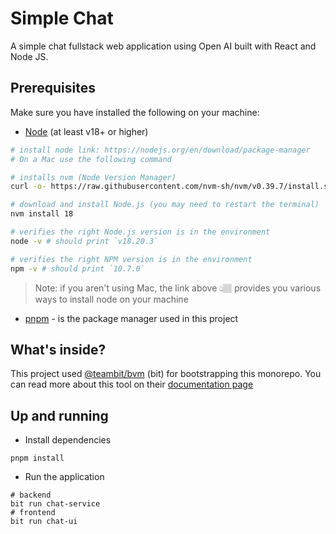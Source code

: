 # Simple Chat
A simple chat fullstack web application using Open AI built with React and Node JS.

## Prerequisites
Make sure you have installed the following on your machine:
- [Node](https://nodejs.org/en/download/package-manager) (at least v18+ or higher)
```bash
# install node link: https://nodejs.org/en/download/package-manager
# On a Mac use the following command

# installs nvm (Node Version Manager)
curl -o- https://raw.githubusercontent.com/nvm-sh/nvm/v0.39.7/install.sh | bash

# download and install Node.js (you may need to restart the terminal)
nvm install 18

# verifies the right Node.js version is in the environment
node -v # should print `v18.20.3`

# verifies the right NPM version is in the environment
npm -v # should print `10.7.0`
```
> Note: if you aren't using Mac, the link above 👆🏽 provides you various ways to install node on your machine

- [pnpm](https://pnpm.io/) - is the package manager used in this project

## What's inside?
This project used [@teambit/bvm](https://bit.dev/) (bit) for bootstrapping this monorepo. You can read more about this tool on their [documentation page](https://bit.dev/docs/intro/)


## Up and running
- Install dependencies
```
pnpm install
```
- Run the application
```
# backend
bit run chat-service
# frontend
bit run chat-ui
```

